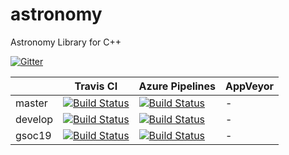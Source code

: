 # astronomy
Astronomy Library for C++

[![Gitter](https://badges.gitter.im/BoostGSoC19/astronomy.svg)](https://gitter.im/BoostGSoC19/astronomy?utm_source=badge&utm_medium=badge&utm_campaign=pr-badge)

   <br />  | Travis CI       | Azure Pipelines | AppVeyor      
-----------|-----------------|-----------------|-----------------
| master  | [![Build Status](https://travis-ci.com/BoostGSoC19/astronomy.svg?branch=master)](https://travis-ci.com/BoostGSoC19/astronomy)  | [![Build Status](https://dev.azure.com/lpranam/lpranam/_apis/build/status/BoostGSoC19.astronomy?branchName=master)](https://dev.azure.com/lpranam/lpranam/_build/latest?definitionId=2&branchName=master)   | -        |
| develop | [![Build Status](https://travis-ci.com/BoostGSoC19/astronomy.svg?branch=develop)](https://travis-ci.com/BoostGSoC19/astronomy) | [![Build Status](https://dev.azure.com/lpranam/lpranam/_apis/build/status/BoostGSoC19.astronomy?branchName=develop)](https://dev.azure.com/lpranam/lpranam/_build/latest?definitionId=2&branchName=develop) | -        |
| gsoc19  | [![Build Status](https://travis-ci.com/BoostGSoC19/astronomy.svg?branch=gsoc19)](https://travis-ci.com/BoostGSoC19/astronomy)  | [![Build Status](https://dev.azure.com/lpranam/lpranam/_apis/build/status/BoostGSoC19.astronomy?branchName=gsoc19)](https://dev.azure.com/lpranam/lpranam/_build/latest?definitionId=2&branchName=gsoc19)   | -        |
